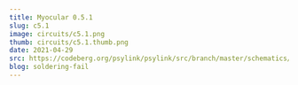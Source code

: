 ```yaml
---
title: Myocular 0.5.1
slug: c5.1
image: circuits/c5.1.png
thumb: circuits/c5.1.thumb.png
date: 2021-04-29
src: https://codeberg.org/psylink/psylink/src/branch/master/schematics/circuit5.1.sch
blog: soldering-fail
---
```

